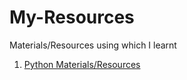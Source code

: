 # My-Resources
Materials/Resources using which I learnt
1. [Python Materials/Resources](https://github.com/KrishAleti/My-Resources/tree/main/Python)
